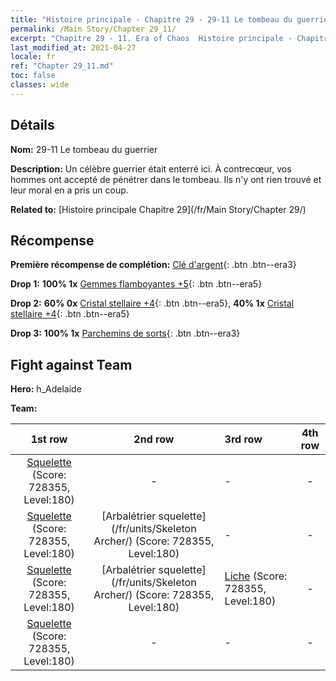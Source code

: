 ```yaml
---
title: "Histoire principale - Chapitre 29 - 29-11 Le tombeau du guerrier"
permalink: /Main Story/Chapter 29_11/
excerpt: "Chapitre 29 - 11. Era of Chaos  Histoire principale - Chapitre 29_11. 29-11 Le tombeau du guerrier"
last_modified_at: 2021-04-27
locale: fr
ref: "Chapter 29_11.md"
toc: false
classes: wide
---
```


## Détails

 **Nom:** 29-11 Le tombeau du guerrier

 **Description:** Un célèbre guerrier était enterré ici. À contrecœur, vos hommes ont accepté de pénétrer dans le tombeau. Ils n'y ont rien trouvé et leur moral en a pris un coup.

 **Related to:** [Histoire principale Chapitre 29](/fr/Main Story/Chapter 29/)

## Récompense

 **Première récompense de complétion:** [Clé d'argent](/ItemsFR/con_693/){: .btn .btn--era3}

 **Drop 1:** **100% 1x** [Gemmes flamboyantes +5](/ItemsFR/mat_100/){: .btn .btn--era5}

 **Drop 2:** **60% 0x** [Cristal stellaire +4](/ItemsFR/mat_94/){: .btn .btn--era5}, **40% 1x** [Cristal stellaire +4](/ItemsFR/mat_94/){: .btn .btn--era5}

 **Drop 3:** **100% 1x** [Parchemins de sorts](/ItemsFR/con_694/){: .btn .btn--era3}


## Fight against Team
 **Hero:** h_Adelaide

 **Team:**


  | 1st row | 2nd row | 3rd row | 4th row |
  |:----:|:----:|:----|:----:|
  | [Squelette](/fr/units/Skeleton/) (Score: 728355, Level:180)  | - | - | - |
  | [Squelette](/fr/units/Skeleton/) (Score: 728355, Level:180)  | [Arbalétrier squelette](/fr/units/Skeleton Archer/) (Score: 728355, Level:180)  | - | - |
  | [Squelette](/fr/units/Skeleton/) (Score: 728355, Level:180)  | [Arbalétrier squelette](/fr/units/Skeleton Archer/) (Score: 728355, Level:180)  | [Liche](/fr/units/Lich/) (Score: 728355, Level:180)  | - |
  | [Squelette](/fr/units/Skeleton/) (Score: 728355, Level:180)  | - | - | - |


